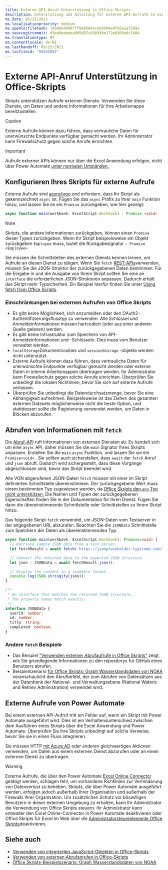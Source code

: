 ```yaml
---
title: Externe API-Anruf Unterstützung in Office-Skripts
description: Unterstützung und Anleitung für externe API-Aufrufe in einem Office-Skript.
ms.date: 05/21/2021
ms.localizationpriority: medium
ms.openlocfilehash: 14b98e49907ff989684eceb9509edf56a1a72d9e
ms.sourcegitcommit: d3ed4bdeeba805d97c930394e172e8306a0cf484
ms.translationtype: MT
ms.contentlocale: de-DE
ms.lasthandoff: 09/15/2021
ms.locfileid: "59332052"
---
```

# <a name="external-api-call-support-in-office-scripts"></a>Externe API-Anruf Unterstützung in Office-Skripts

Skripts unterstützen Aufrufe externer Dienste. Verwenden Sie diese Dienste, um Daten und andere Informationen für Ihre Arbeitsmappe bereitzustellen.

> [!CAUTION]
> Externe Aufrufe können dazu führen, dass vertrauliche Daten für unerwünschte Endpunkte verfügbar gemacht werden. Ihr Administrator kann Firewallschutz gegen solche Anrufe einrichten.

> [!IMPORTANT]
> Aufrufe externer APIs können nur über die Excel Anwendung erfolgen, nicht über Power Automate [unter normalen Umständen.](#external-calls-from-power-automate)

## <a name="configure-your-script-for-external-calls"></a>Konfigurieren Ihres Skripts für externe Aufrufe

Externe Aufrufe sind [asynchron](https://developer.mozilla.org/docs/Learn/JavaScript/Asynchronous/Async_await) und erfordern, dass Ihr Skript als gekennzeichnet `async` ist. Fügen Sie das `async` Präfix zu Ihrer `main` Funktion hinzu, und lassen Sie es ein `Promise` zurückgeben, wie hier gezeigt:

```typescript
async function main(workbook: ExcelScript.Workbook) : Promise <void>
```

> [!NOTE]
> Skripts, die andere Informationen zurückgeben, können einen `Promise` dieser Typen zurückgeben. Wenn Ihr Skript beispielsweise ein Objekt zurückgeben `Employee` muss, lautet die Rückgabesignatur `: Promise <Employee>`

Sie müssen die Schnittstellen des externen Diensts kennen lernen, um Aufrufe an diesen Dienst zu tätigen. Wenn Sie `fetch` [REST-APIs](https://wikipedia.org/wiki/Representational_state_transfer)verwenden, müssen Sie die JSON-Struktur der zurückgegebenen Daten bestimmen. Für die Eingabe in und die Ausgabe von Ihrem Skript sollten Sie eine an `interface` die erforderlichen JSON-Strukturen anpassen. Dadurch erhält das Skript mehr Typsicherheit. Ein Beispiel hierfür finden Sie unter [Using fetch from Office Scripts](../resources/samples/external-fetch-calls.md).

### <a name="limitations-with-external-calls-from-office-scripts"></a>Einschränkungen bei externen Aufrufen von Office Skripts

* Es gibt keine Möglichkeit, sich anzumelden oder den OAuth2-Authentifizierungsflusstyp zu verwenden. Alle Schlüssel und Anmeldeinformationen müssen hartcodiert (oder aus einer anderen Quelle gelesen) werden.
* Es gibt keine Infrastruktur zum Speichern von API-Anmeldeinformationen und -Schlüsseln. Dies muss vom Benutzer verwaltet werden.
* `localStorage`Dokumentcookies und `sessionStorage` -objekte werden nicht unterstützt.
* Externe Aufrufe können dazu führen, dass vertrauliche Daten für unerwünschte Endpunkte verfügbar gemacht werden oder externe Daten in interne Arbeitsmappen übertragen werden. Ihr Administrator kann Firewallschutz gegen solche Anrufe einrichten. Überprüfen Sie unbedingt die lokalen Richtlinien, bevor Sie sich auf externe Aufrufe verlassen.
* Überprüfen Sie unbedingt die Datendurchsatzmenge, bevor Sie eine Abhängigkeit aufnehmen. Beispielsweise ist das Ziehen des gesamten externen Datasets möglicherweise nicht die beste Option, und stattdessen sollte die Paginierung verwendet werden, um Daten in Blöcken abzurufen.

## <a name="retrieve-information-with-fetch"></a>Abrufen von Informationen mit `fetch`

Die [Abruf-API](https://developer.mozilla.org/docs/Web/API/Fetch_API) ruft Informationen von externen Diensten ab. Es handelt sich um eine `async` API, daher müssen Sie die `main` Signatur Ihres Skripts anpassen. Erstellen Sie die `main` `async` Funktion, und lassen Sie sie ein `Promise<void>` . Sie sollten auch sicherstellen, dass `await` der `fetch` Anruf und `json` abruft. Dadurch wird sichergestellt, dass diese Vorgänge abgeschlossen sind, bevor das Skript beendet wird.

Alle VON abgerufenen JSON-Daten `fetch` müssen mit einer im Skript definierten Schnittstelle übereinstimmen. Der zurückgegebene Wert muss einem bestimmten Typ zugewiesen werden, da [Office Skripts den `any` Typ nicht unterstützen.](typescript-restrictions.md#no-any-type-in-office-scripts) Die Namen und Typen der zurückgegebenen Eigenschaften finden Sie in der Dokumentation für Ihren Dienst. Fügen Sie dann die übereinstimmende Schnittstelle oder Schnittstellen zu Ihrem Skript hinzu.

Das folgende Skript `fetch` verwendet, um JSON-Daten vom Testserver in der angegebenen URL abzurufen. Beachten Sie die `JSONData` Schnittstelle zum Speichern der Daten als übereinstimmenden Typ.

```TypeScript
async function main(workbook: ExcelScript.Workbook): Promise<void> {
  // Retrieve sample JSON data from a test server.
  let fetchResult = await fetch('https://jsonplaceholder.typicode.com/todos/1');

  // Convert the returned data to the expected JSON structure.
  let json : JSONData = await fetchResult.json();

  // Display the content in a readable format.
  console.log(JSON.stringify(json));
}

/**
 * An interface that matches the returned JSON structure.
 * The property names match exactly.
 */
interface JSONData {
  userId: number;
  id: number;
  title: string;
  completed: boolean;
}
```

### <a name="other-fetch-samples"></a>Andere `fetch` Beispiele

* Das Beispiel ["Verwenden externer Abrufaufrufe in Office Skripts"](../resources/samples/external-fetch-calls.md) zeigt, wie Sie grundlegende Informationen zu den repositorys für GitHub eines Benutzers abrufen.
* Beispielszenario [für Office Skripts: Graph Wasserstandsdaten von NOAA](../resources/scenarios/noaa-data-fetch.md) veranschaulicht den Abrufbefehl, der zum Abrufen von Datensätzen aus der Datenbank der National- und Verwaltungsebene (National Wateric and Retriev Administration) verwendet wird.

## <a name="external-calls-from-power-automate"></a>Externe Aufrufe von Power Automate

Bei einem externen API-Aufruf tritt ein Fehler auf, wenn ein Skript mit Power Automate ausgeführt wird. Dies ist ein Verhaltensunterschied zwischen dem Ausführen eines Skripts über die Excel Anwendung und Power Automate. Überprüfen Sie ihre Skripts unbedingt auf solche Verweise, bevor Sie sie in einen Fluss integrieren.

Sie müssen HTTP [mit Azure AD](/connectors/webcontents/) oder anderen gleichwertigen Aktionen verwenden, um Daten aus einem externen Dienst abzurufen oder an einen externen Dienst zu übertragen.

> [!WARNING]
> Externe Aufrufe, die über den Power Automate [Excel Online Connector](/connectors/excelonlinebusiness) getätigt werden, schlagen fehl, um vorhandene Richtlinien zur Verhinderung von Datenverlust zu beheben. Skripts, die über Power Automate ausgeführt werden, erfolgen jedoch außerhalb Ihrer Organisation und außerhalb der Firewalls Ihrer Organisation. Um zusätzlichen Schutz vor böswilligen Benutzern in dieser externen Umgebung zu erhalten, kann Ihr Administrator die Verwendung von Office Skripts steuern. Ihr Administrator kann entweder den Excel Online-Connector in Power Automate deaktivieren oder Office Skripts für Excel im Web über die [Administratorsteuerelemente Office Skripts](/microsoft-365/admin/manage/manage-office-scripts-settings)deaktivieren.

## <a name="see-also"></a>Siehe auch

* [Verwenden von integrierten JavaScript-Objekten in Office-Skripts](javascript-objects.md)
* [Verwenden von externen Abrufanrufen in Office-Skripts](../resources/samples/external-fetch-calls.md)
* [Office Skripts-Beispielszenario: Graph Wasserstandsdaten von NOAA](../resources/scenarios/noaa-data-fetch.md)
